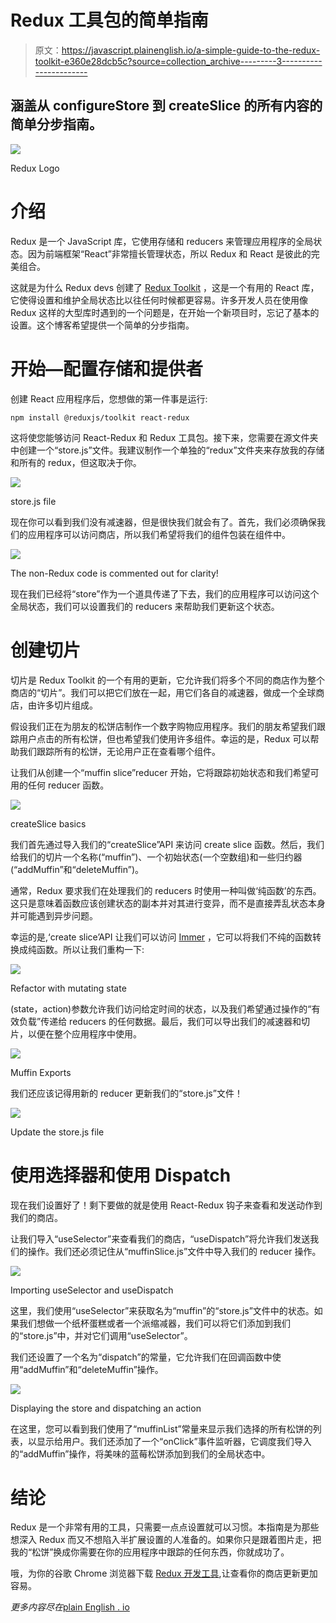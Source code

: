# Redux 工具包的简单指南

> 原文：<https://javascript.plainenglish.io/a-simple-guide-to-the-redux-toolkit-e360e28dcb5c?source=collection_archive---------3----------------------->

## 涵盖从 configureStore 到 createSlice 的所有内容的简单分步指南。

![](img/95f4db91032198318a1606d2682d158d.png)

Redux Logo

# 介绍

Redux 是一个 JavaScript 库，它使用存储和 reducers 来管理应用程序的全局状态。因为前端框架“React”非常擅长管理状态，所以 Redux 和 React 是彼此的完美组合。

这就是为什么 Redux devs 创建了 [Redux Toolkit](https://redux-toolkit.js.org/) ，这是一个有用的 React 库，它使得设置和维护全局状态比以往任何时候都更容易。许多开发人员在使用像 Redux 这样的大型库时遇到的一个问题是，在开始一个新项目时，忘记了基本的设置。这个博客希望提供一个简单的分步指南。

# 开始—配置存储和提供者

创建 React 应用程序后，您想做的第一件事是运行:

```
npm install @reduxjs/toolkit react-redux
```

这将使您能够访问 React-Redux 和 Redux 工具包。接下来，您需要在源文件夹中创建一个“store.js”文件。我建议制作一个单独的“redux”文件夹来存放我的存储和所有的 redux，但这取决于你。

![](img/e78346b77067b7eb7a1efe3ae926c104.png)

store.js file

现在你可以看到我们没有减速器，但是很快我们就会有了。首先，我们必须确保我们的应用程序可以访问商店，所以我们希望将我们的组件包装在<provider>组件中。</provider>

![](img/c7564bb53d18a789b2e294dadfc27ad2.png)

The non-Redux code is commented out for clarity!

现在我们已经将“store”作为一个道具传递了下去，我们的应用程序可以访问这个全局状态，我们可以设置我们的 reducers 来帮助我们更新这个状态。

# 创建切片

切片是 Redux Toolkit 的一个有用的更新，它允许我们将多个不同的商店作为整个商店的“切片”。我们可以把它们放在一起，用它们各自的减速器，做成一个全球商店，由许多切片组成。

假设我们正在为朋友的松饼店制作一个数字购物应用程序。我们的朋友希望我们跟踪用户点击的所有松饼，但也希望我们使用许多组件。幸运的是，Redux 可以帮助我们跟踪所有的松饼，无论用户正在查看哪个组件。

让我们从创建一个“muffin slice”reducer 开始，它将跟踪初始状态和我们希望可用的任何 reducer 函数。

![](img/0e6b1166b00f84dfc412c74c32ee3020.png)

createSlice basics

我们首先通过导入我们的“createSlice”API 来访问 create slice 函数。然后，我们给我们的切片一个名称(“muffin”)、一个初始状态(一个空数组)和一些归约器(“addMuffin”和“deleteMuffin”)。

通常，Redux 要求我们在处理我们的 reducers 时使用一种叫做‘纯函数’的东西。这只是意味着函数应该创建状态的副本并对其进行变异，而不是直接弄乱状态本身并可能遇到异步问题。

幸运的是,‘create slice’API 让我们可以访问 [Immer](https://immerjs.github.io/immer/) ，它可以将我们不纯的函数转换成纯函数。所以让我们重构一下:

![](img/eccc8bef74ae3d0cf26587f233407194.png)

Refactor with mutating state

(state，action)参数允许我们访问给定时间的状态，以及我们希望通过操作的“有效负载”传递给 reducers 的任何数据。最后，我们可以导出我们的减速器和切片，以便在整个应用程序中使用。

![](img/c5d194dd3cbd5ff8e4c967c818d784fc.png)

Muffin Exports

我们还应该记得用新的 reducer 更新我们的“store.js”文件！

![](img/1f2aa2654005443acebde07127408ccb.png)

Update the store.js file

# 使用选择器和使用 Dispatch

现在我们设置好了！剩下要做的就是使用 React-Redux 钩子来查看和发送动作到我们的商店。

让我们导入“useSelector”来查看我们的商店，“useDispatch”将允许我们发送我们的操作。我们还必须记住从“muffinSlice.js”文件中导入我们的 reducer 操作。

![](img/7e529513eaac7fc4aa889af9725cc4ef.png)

Importing useSelector and useDispatch

这里，我们使用“useSelector”来获取名为“muffin”的“store.js”文件中的状态。如果我们想做一个纸杯蛋糕或者一个派缩减器，我们可以将它们添加到我们的“store.js”中，并对它们调用“useSelector”。

我们还设置了一个名为“dispatch”的常量，它允许我们在回调函数中使用“addMuffin”和“deleteMuffin”操作。

![](img/3def66a9786d8440d87b9bf0099dbe66.png)

Displaying the store and dispatching an action

在这里，您可以看到我们使用了“muffinList”常量来显示我们选择的所有松饼的列表，以显示给用户。我们还添加了一个“onClick”事件监听器，它调度我们导入的“addMuffin”操作，将美味的蓝莓松饼添加到我们的全局状态中。

# 结论

Redux 是一个非常有用的工具，只需要一点点设置就可以习惯。本指南是为那些想深入 Redux 而又不想陷入半扩展设置的人准备的。如果你只是跟着图片走，把我的“松饼”换成你需要在你的应用程序中跟踪的任何东西，你就成功了。

哦，为你的谷歌 Chrome 浏览器下载 [Redux 开发工具](https://chrome.google.com/webstore/detail/redux-devtools/lmhkpmbekcpmknklioeibfkpmmfibljd?hl=en),让查看你的商店更新更加容易。

*更多内容尽在*[plain English . io](http://plainenglish.io/)